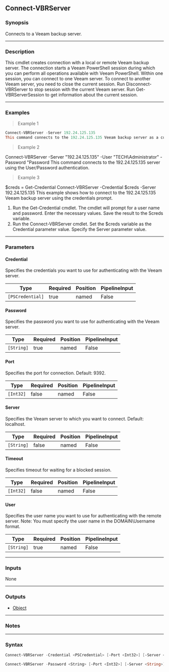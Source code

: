 Connect-VBRServer
-----------------

### Synopsis
Connects to a Veeam backup server.

---

### Description

This cmdlet creates connection with a local or remote Veeam backup server.
The connection starts a Veeam PowerShell session during which you can perform all operations available with Veeam PowerShell.
Within one session, you can connect to one Veeam server.
To connect to another Veeam server, you need to close the current session.
Run Disconnect-VBRServer to stop session with the current Veeam server.
Run Get-VBRServerSession to get information about the current session.

---

### Examples
> Example 1

```PowerShell
Connect-VBRServer -Server 192.24.125.135
This command connects to the 192.24.125.135 Veeam backup server as a current user.
```
> Example 2

Connect-VBRServer -Server "192.24.125.135" -User "TECH\Administrator" -Password "Password
This command connects to the 192.24.125.135 server using the User/Password authentication.
> Example 3

$creds = Get-Credential
Connect-VBRServer -Credential $creds -Server 192.24.125.135
This example shows how to connect to the 192.24.125.135 Veeam backup server using the credentials prompt.
1. Run the Get-Credential cmdlet. The cmdlet will prompt for a user name and password. Enter the necessary values. Save the result to the Screds variable.
2. Run the Connect-VBRServer cmdlet. Set the $creds variable as the Credential parameter value. Specify the Server parameter value.

---

### Parameters
#### **Credential**
Specifies the credentials you want to use for authenticating with the Veeam server.

|Type            |Required|Position|PipelineInput|
|----------------|--------|--------|-------------|
|`[PSCredential]`|true    |named   |False        |

#### **Password**
Specifies the password you want to use for authenticating with the Veeam server.

|Type      |Required|Position|PipelineInput|
|----------|--------|--------|-------------|
|`[String]`|true    |named   |False        |

#### **Port**
Specifies the port for connection.
Default: 9392.

|Type     |Required|Position|PipelineInput|
|---------|--------|--------|-------------|
|`[Int32]`|false   |named   |False        |

#### **Server**
Specifies the Veeam server to which you want to connect.
Default: localhost.

|Type      |Required|Position|PipelineInput|
|----------|--------|--------|-------------|
|`[String]`|false   |named   |False        |

#### **Timeout**
Specifies timeout for waiting for a blocked session.

|Type     |Required|Position|PipelineInput|
|---------|--------|--------|-------------|
|`[Int32]`|false   |named   |False        |

#### **User**
Specifies the user name you want to use for authenticating with the remote server.
Note: You must specify the user name in the DOMAIN\Username format.

|Type      |Required|Position|PipelineInput|
|----------|--------|--------|-------------|
|`[String]`|true    |named   |False        |

---

### Inputs
None

---

### Outputs
* [Object](https://learn.microsoft.com/en-us/dotnet/api/System.Object)

---

### Notes

---

### Syntax
```PowerShell
Connect-VBRServer -Credential <PSCredential> [-Port <Int32>] [-Server <String>] [-Timeout <Int32>] [<CommonParameters>]
```
```PowerShell
Connect-VBRServer -Password <String> [-Port <Int32>] [-Server <String>] [-Timeout <Int32>] -User <String> [<CommonParameters>]
```
